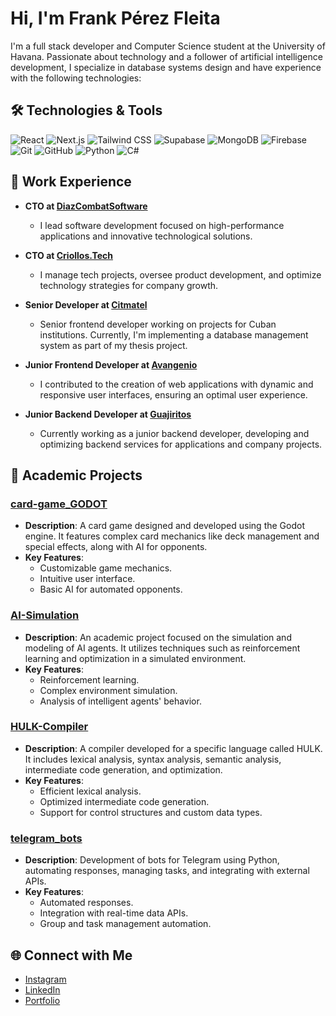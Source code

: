 # Hi, I'm Frank Pérez Fleita

I'm a full stack developer and Computer Science student at the University of Havana. Passionate about technology and a follower of artificial intelligence development, I specialize in database systems design and have experience with the following technologies:

## 🛠️ Technologies & Tools
![React](https://img.shields.io/badge/-React-61DAFB?logo=react&logoColor=white&style=for-the-badge)
![Next.js](https://img.shields.io/badge/-Next.js-000000?logo=next.js&logoColor=white&style=for-the-badge)
![Tailwind CSS](https://img.shields.io/badge/-Tailwind_CSS-38B2AC?logo=tailwind-css&logoColor=white&style=for-the-badge)
![Supabase](https://img.shields.io/badge/-Supabase-3ECF8E?logo=supabase&logoColor=white&style=for-the-badge)
![MongoDB](https://img.shields.io/badge/-MongoDB-47A248?logo=mongodb&logoColor=white&style=for-the-badge)
![Firebase](https://img.shields.io/badge/-Firebase-FFCA28?logo=firebase&logoColor=black&style=for-the-badge)
![Git](https://img.shields.io/badge/-Git-F05032?logo=git&logoColor=white&style=for-the-badge)
![GitHub](https://img.shields.io/badge/-GitHub-181717?logo=github&logoColor=white&style=for-the-badge)
![Python](https://img.shields.io/badge/-Python-3776AB?logo=python&logoColor=white&style=for-the-badge)
![C#](https://img.shields.io/badge/-C%23-239120?logo=csharp&logoColor=white&style=for-the-badge)


## 💼 Work Experience
- **CTO at [DiazCombatSoftware](https://diazcombatsoftware.com)**
  - I lead software development focused on high-performance applications and innovative technological solutions.

- **CTO at [Criollos.Tech](https://criollos.tech)**
  - I manage tech projects, oversee product development, and optimize technology strategies for company growth.

- **Senior Developer at [Citmatel](https://www.citmatel.cu/)**
  - Senior frontend developer working on projects for Cuban institutions. Currently, I'm implementing a database management system as part of my thesis project.

- **Junior Frontend Developer at [Avangenio](https://www.linkedin.com/company/grupo-avangenio/)**
  - I contributed to the creation of web applications with dynamic and responsive user interfaces, ensuring an optimal user experience.

- **Junior Backend Developer at [Guajiritos](https://www.guajiritos.com/home)**
  - Currently working as a junior backend developer, developing and optimizing backend services for applications and company projects.

## 🚀 Academic Projects
### [card-game_GODOT](https://github.com/frankperez-github/card-game_GODOT)
- **Description**: A card game designed and developed using the Godot engine. It features complex card mechanics like deck management and special effects, along with AI for opponents.
- **Key Features**:
  - Customizable game mechanics.
  - Intuitive user interface.
  - Basic AI for automated opponents.

### [AI-Simulation](https://github.com/frankperez-github/AI-Simulation)
- **Description**: An academic project focused on the simulation and modeling of AI agents. It utilizes techniques such as reinforcement learning and optimization in a simulated environment.
- **Key Features**:
  - Reinforcement learning.
  - Complex environment simulation.
  - Analysis of intelligent agents' behavior.

### [HULK-Compiler](https://github.com/frankperez-github/HULK-Compiler)
- **Description**: A compiler developed for a specific language called HULK. It includes lexical analysis, syntax analysis, semantic analysis, intermediate code generation, and optimization.
- **Key Features**:
  - Efficient lexical analysis.
  - Optimized intermediate code generation.
  - Support for control structures and custom data types.

### [telegram_bots](https://github.com/frankperez-github/telegram_bots)
- **Description**: Development of bots for Telegram using Python, automating responses, managing tasks, and integrating with external APIs.
- **Key Features**:
  - Automated responses.
  - Integration with real-time data APIs.
  - Group and task management automation.

## 🌐 Connect with Me
- [Instagram](https://www.instagram.com/frankperez24)
- [LinkedIn](https://www.linkedin.com/in/frank-p%C3%A9rez-fleita-480153212)
- [Portfolio](https://frankperezfleita.vercel.app)

